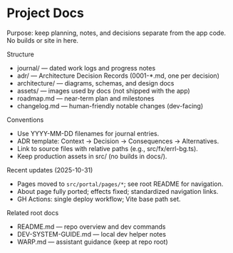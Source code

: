 # Project Docs

Purpose: keep planning, notes, and decisions separate from the app code. No builds or site in here.

Structure
- journal/ — dated work logs and progress notes
- adr/ — Architecture Decision Records (0001-*.md, one per decision)
- architecture/ — diagrams, schemas, and design docs
- assets/ — images used by docs (not shipped with the app)
- roadmap.md — near-term plan and milestones
- changelog.md — human-friendly notable changes (dev-facing)

Conventions
- Use YYYY-MM-DD filenames for journal entries.
- ADR template: Context → Decision → Consequences → Alternatives.
- Link to source files with relative paths (e.g., src/fx/errl-bg.ts).
- Keep production assets in src/ (no builds in docs/).

Recent updates (2025-10-31)
- Pages moved to `src/portal/pages/*`; see root README for navigation.
- About page fully ported; effects fixed; standardized navigation links.
- GH Actions: single deploy workflow; Vite base path set.

Related root docs
- README.md — repo overview and dev commands
- DEV-SYSTEM-GUIDE.md — local dev helper notes
- WARP.md — assistant guidance (keep at repo root)
